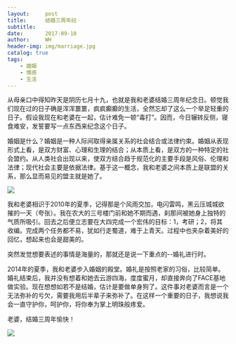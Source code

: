 ```yaml
---
layout:     post
title:      结婚三周年纪
subtitle:   
date:       2017-09-10
author:     WH
header-img: img/marriage.jpg
catalog: true
tags:
    - 婚姻
    - 情感
    - 生活
---
```




从母亲口中得知昨天是阴历七月十九，也就是我和老婆结婚三周年纪念日。顿觉我们现在过的日子确是浑浑噩噩，疯疯癫癫的生活，全然忘却了这么一个举足轻重的日子。假设我现在和老婆在一起，估计难免一顿“毒打”。因而，今日辗转反侧，寝食难安，发誓要写一点东西来纪念这个日子。

婚姻是什么？婚姻是一种人际间取得亲属关系的社会结合或法律约束。婚姻从表现形式上看，是双方财富、心理和生理的结合；从本质上看，是双方的一种特定的社会盟约。从人类社会出现以来，使双方结合趋于规范化的主要手段是风俗、伦理和法律；现代社会主要是依据法律。基于这一概念，我和老婆之间本质上是联盟的关系，那么显而易见的盟主就是她了。

![](http://wx2.sinaimg.cn/mw690/006AXnVPgy1fje8d8lpz3j30m80xcndq.jpg)

我和老婆相识于2010年的夏季，记得那是个风雨交加，电闪雷鸣，黑云压城城欲摧的一天（夸张）。我在农大的三号楼门前和她不期而遇，刹那间被她身上独特的气质所吸引。回去之后便立志要在大四完成一个宏伟的目标：1，考研；2，将其收编。完成两个任务都不易，犹如行走蜀道，难于上青天。过程中也夹杂着美好的回忆，想起来也会是甜美的。

突然发觉想要表述的事情是海量的，那就还是说一下重点的--婚礼进行时。

2014年的夏季，我和老婆步入婚姻的殿堂。婚礼是按照老家的习俗，比较简单。婚礼结束后，我并没有想着和她去云游四海，度度蜜月，却直接奔向了FACE基地做实验。现在想想如若不是结婚，估计是要做单身狗了。这件事对老婆而言是一个无法弥补的亏欠，需要我用后半辈子来弥补了。在这样一个重要的日子，我想说我会一直守护你，呵护你，将你奉为掌上明珠般疼爱。

老婆，结婚三周年愉快！

![](http://wx4.sinaimg.cn/mw690/006AXnVPgy1fje8d92c9zj30b408a74r.jpg)

